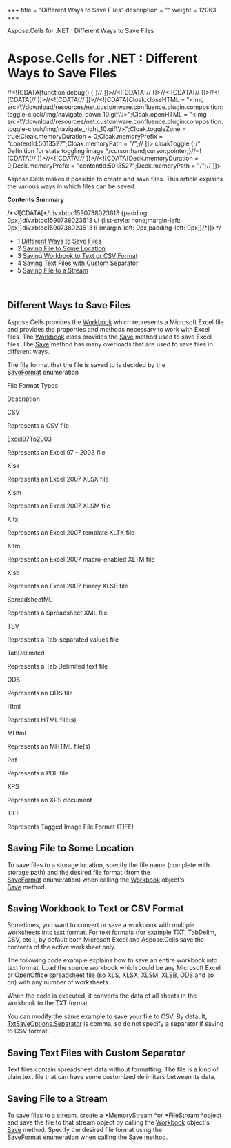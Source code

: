 +++
title = "Different Ways to Save Files" 
description = "" 
weight = 12063 
+++

Aspose.Cells for .NET : Different Ways to Save Files  

# Aspose.Cells for .NET : Different Ways to Save Files


//<!\[CDATA\[function debug() { }// \]\]>//<!\[CDATA\[// \]\]>//<!\[CDATA\[// \]\]>//<!\[CDATA\[// \]\]>//<!\[CDATA\[// \]\]>//<!\[CDATA\[Cloak.closeHTML = "<img src=\\'/download/resources/net.customware.confluence.plugin.composition:toggle-cloak/img/navigate\_down\_10.gif\\'/>";Cloak.openHTML = "<img src=\\'/download/resources/net.customware.confluence.plugin.composition:toggle-cloak/img/navigate\_right\_10.gif\\'/>";Cloak.toggleZone = true;Cloak.memoryDuration = 0;Cloak.memoryPrefix = "contentId:5013527";Cloak.memoryPath = "/";// \]\]>.cloakToggle { /\* Definition for state toggling image \*/cursor:hand;cursor:pointer;}//<!\[CDATA\[// \]\]>//<!\[CDATA\[// \]\]>//<!\[CDATA\[Deck.memoryDuration = 0;Deck.memoryPrefix = "contentId:5013527";Deck.memoryPath = "/";// \]\]>

Aspose.Cells makes it possible to create and save files. This article explains the various ways in which files can be saved.

**Contents Summary**

/\*<!\[CDATA\[\*/div.rbtoc1590738023613 {padding: 0px;}div.rbtoc1590738023613 ul {list-style: none;margin-left: 0px;}div.rbtoc1590738023613 li {margin-left: 0px;padding-left: 0px;}/\*\]\]>\*/

*   1 [Different Ways to Save Files](#DifferentWaystoSaveFiles-DifferentWaystoSaveFiles)
*   2 [Saving File to Some Location](#DifferentWaystoSaveFiles-SavingFiletoSomeLocation)
*   3 [Saving Workbook to Text or CSV Format](#DifferentWaystoSaveFiles-SavingWorkbooktoTextorCSVFormat)
*   4 [Saving Text Files with Custom Separator](#DifferentWaystoSaveFiles-SavingTextFileswithCustomSeparator)
*   5 [Saving File to a Stream](#DifferentWaystoSaveFiles-SavingFiletoaStream)

 

## Different Ways to Save Files

Aspose.Cells provides the [Workbook](https://apireference.aspose.com/net/cells/aspose.cells/workbook) which represents a Microsoft Excel file and provides the properties and methods necessary to work with Excel files. The [Workbook](https://apireference.aspose.com/net/cells/aspose.cells/workbook) class provides the [Save](https://apireference.aspose.com/net/cells/aspose.cells/workbook/methods/save/index) method used to save Excel files. The [Save](https://apireference.aspose.com/net/cells/aspose.cells/workbook/methods/save/index) method has many overloads that are used to save files in different ways.

The file format that the file is saved to is decided by the [SaveFormat](https://apireference.aspose.com/net/cells/aspose.cells/saveformat) enumeration

File Format Types

Description

CSV

Represents a CSV file

Excel97To2003

Represents an Excel 97 - 2003 file

Xlsx

Represents an Excel 2007 XLSX file

Xlsm

Represents an Excel 2007 XLSM file

Xltx

Represents an Excel 2007 template XLTX file

Xltm

Represents an Excel 2007 macro-enabled XLTM file

Xlsb

Represents an Excel 2007 binary XLSB file

SpreadsheetML

Represents a Spreadsheet XML file

TSV

Represents a Tab-separated values file

TabDelimited

Represents a Tab Delimited text file

ODS

Represents an ODS file

Html

Represents HTML file(s)

MHtml

Represents an MHTML file(s)

Pdf

Represents a PDF file

XPS

Represents an XPS document

TIFF

Represents Tagged Image File Format (TIFF)

## Saving File to Some Location

To save files to a storage location, specify the file name (complete with storage path) and the desired file format (from the [SaveFormat](https://apireference.aspose.com/net/cells/aspose.cells/saveformat) enumeration) when calling the [Workbook](https://apireference.aspose.com/net/cells/aspose.cells/workbook) object's [Save](https://apireference.aspose.com/net/cells/aspose.cells/workbook/methods/save/index) method.

## Saving Workbook to Text or CSV Format

Sometimes, you want to convert or save a workbook with multiple worksheets into text format. For text formats (for example TXT, TabDelim, CSV, etc.), by default both Microsoft Excel and Aspose.Cells save the contents of the active worksheet only.

The following code example explains how to save an entire workbook into text format. Load the source workbook which could be any Microsoft Excel or OpenOffice spreadsheet file (so XLS, XLSX, XLSM, XLSB, ODS and so on) with any number of worksheets.

When the code is executed, it converts the data of all sheets in the workbook to the TXT format.

You can modify the same example to save your file to CSV. By default, [TxtSaveOptions.Separator](https://apireference.aspose.com/net/cells/aspose.cells/txtsaveoptions/properties/separator) is comma, so do not specify a separator if saving to CSV format.

## Saving Text Files with Custom Separator

Text files contain spreadsheet data without formatting. The file is a kind of plain text file that can have some customized delimiters between its data.

## Saving File to a Stream

To save files to a stream, create a *MemoryStream *or *FileStream *object and save the file to that stream object by calling the [Workbook](https://apireference.aspose.com/net/cells/aspose.cells/workbook) object's [Save](https://apireference.aspose.com/net/cells/aspose.cells/workbook/methods/save/index) method. Specify the desired file format using the [SaveFormat](https://apireference.aspose.com/net/cells/aspose.cells/saveformat) enumeration when calling the [Save](https://apireference.aspose.com/net/cells/aspose.cells/workbook/methods/save/index) method.


